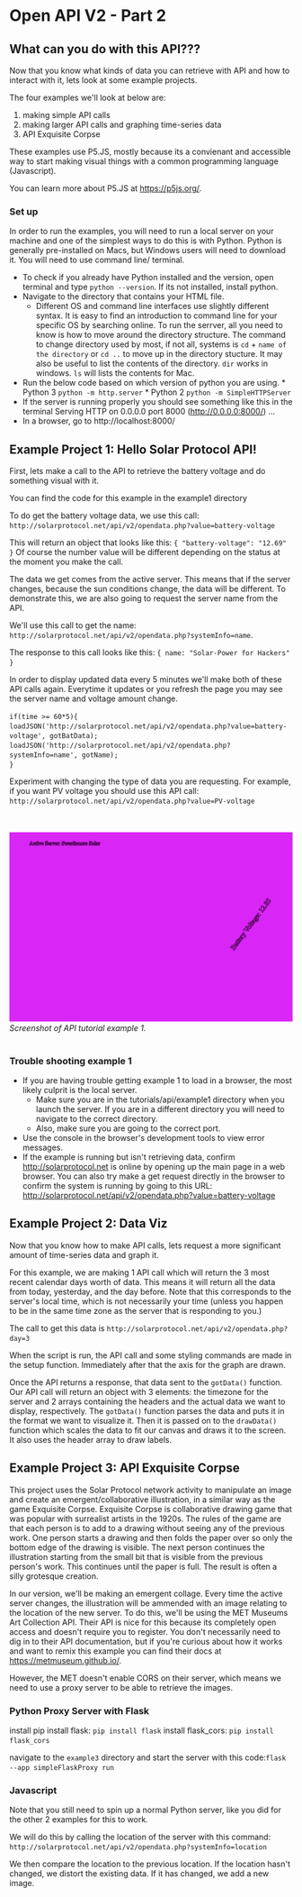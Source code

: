 # Open API V2 - Part 2

## What can you do with this API???

Now that you know what kinds of data you can retrieve with API and how to interact with it, lets look at some example projects.

The four examples we'll look at below are:
1) making simple API calls
2) making larger API calls and graphing time-series data
3) API Exquisite Corpse

These examples use P5.JS, mostly because its a convienant and accessible way to start making visual things with a common programming language (Javascript).

You can learn more about P5.JS at https://p5js.org/.

### Set up

In order to run the examples, you will need to run a local server on your machine and one of the simplest ways to do this is with Python. Python is generally pre-installed on Macs, but Windows users will need to download it. You will need to use command line/ terminal.

   * To check if you already have Python installed and the version, open terminal and type `python --version`. If its not installed, install python.
   * Navigate to the directory that contains your HTML file.
   		* Different OS and command line interfaces use slightly different syntax. It is easy to find an introduction to command line for your specific OS by searching online. To run the serrver, all you need to know is how to move around the directory structure. The command to change directory used by most, if not all, systems is `cd` + `name of the directory` or `cd ..` to move up in the directory stucture. It may also be useful to list the contents of the directory. `dir` works in windows. `ls` will lists the contents for Mac.
   * Run the below code based on which version of python you are using.
         * Python 3 `python -m http.server`
         * Python 2 `python -m SimpleHTTPServer`
   * If the server is running properly you should see something like this in the terminal Serving HTTP on 0.0.0.0 port 8000 (http://0.0.0.0:8000/) ...
   * In a browser, go to http://localhost:8000/

## Example Project 1: Hello Solar Protocol API!

First, lets make a call to the API to retrieve the battery voltage and do something visual with it.

You can find the code for this example in the example1 directory

To do get the battery voltage data, we use this call: `http://solarprotocol.net/api/v2/opendata.php?value=battery-voltage`

This will return an object that looks like this: `{ "battery-voltage": "12.69" }` Of course the number value will be different depending on the status at the moment you make the call.

The data we get comes from the active server. This means that if the server changes, because the sun conditions change, the data will be different. To demonstrate this, we are also going to request the server name from the API.

We'll use this call to get the name: `http://solarprotocol.net/api/v2/opendata.php?systemInfo=name`. 

The response to this call looks like this: `{ name: "Solar-Power for Hackers" }`

In order to display updated data every 5 minutes we'll make both of these API calls again. Everytime it updates or you refresh the page you may see the server name and voltage amount change.

`if(time >= 60*5){`<br>
 `loadJSON('http://solarprotocol.net/api/v2/opendata.php?value=battery-voltage', gotBatData);`<br>
 `loadJSON('http://solarprotocol.net/api/v2/opendata.php?systemInfo=name', gotName);`<br>
`}`<br>

Experiment with changing the type of data you are requesting. For example, if you want PV voltage you should use this API call: `http://solarprotocol.net/api/v2/opendata.php?value=PV-voltage`

<br><br>
![Screenshot of example 1](../images/api-example1.png)
*Screenshot of API tutorial example 1.*
<br><br>

### Trouble shooting example 1

* If you are having trouble getting example 1 to load in a browser, the most likely culprit is the local server.
   * Make sure you are in the tutorials/api/example1 directory when you launch the server. If you are in a different directory you will need to navigate to the correct directory.
   * Also, make sure you are going to the correct port.
* Use the console in the browser's development tools to view error messages.
* If the example is running but isn't retrieving data, confirm http://solarprotocol.net is online by opening up the main page in a web browser. You can also try make a get request directly in the browser to confirm the system is running by going to this URL: http://solarprotocol.net/api/v2/opendata.php?value=battery-voltage

## Example Project 2: Data Viz

Now that you know how to make API calls, lets request a more significant amount of time-series data and graph it.

For this example, we are making 1 API call which will return the 3 most recent calendar days worth of data. This means it will return all the data from today, yesterday, and the day before. Note that this corresponds to the server's local time, which is not necessarily your time (unless you happen to be in the same time zone as the server that is responding to you.)

The call to get this data is `http://solarprotocol.net/api/v2/opendata.php?day=3`

When the script is run, the API call and some styling commands are made in the setup function. Immediately after that the axis for the graph are drawn.

Once the API returns a response, that data sent to the `gotData()` function. Our API call will return an object with 3 elements: the timezone for the server and 2 arrays containing the headers and the actual data we want to display, respectively. The `gotData()` function parses the data and puts it in the format we want to visualize it. Then it is passed on to the `drawData()` function which scales the data to fit our canvas and draws it to the screen. It also uses the header array to draw labels.


## Example Project 3: API Exquisite Corpse

This project uses the Solar Protocol network activity to manipulate an image and create an emergent/collaborative illustration, in a similar way as the game Exquisite Corpse. Exquisite Corpse is collaborative drawing game that was popular with surrealist artists in the 1920s. The rules of the game are that each person is to add to a drawing without seeing any of the previous work. One person starts a drawing and then folds the paper over so only the bottom edge of the drawing is visible. The next person continues the illustration starting from the small bit that is visible from the previous person's work. This continues until the paper is full. The result is often a silly grotesque creation.

In our version, we'll be making an emergent collage. Every time the active server changes, the illustration will be ammended with an image relating to the location of the new server. To do this, we'll be using the MET Museums Art Collection API. Their API is nice for this because its completely open access and doesn't require you to register. You don't necessarily need to dig in to their API documentation, but if you're curious about how it works and want to remix this example you can find their docs at https://metmuseum.github.io/.

However, the MET doesn't enable CORS on their server, which means we need to use a proxy server to be able to retrieve the images. 

### Python Proxy Server with Flask

install pip
install flask: `pip install flask`
install flask_cors: `pip install flask_cors`

navigate to the `example3` directory and start the server with this code:`flask --app simpleFlaskProxy run`

### Javascript

Note that you still need to spin up a normal Python server, like you did for the other 2 examples for this to work.

We will do this by calling the location of the server with this command: `http://solarprotocol.net/api/v2/opendata.php?systemInfo=location`

We then compare the location to the previous location. If the location hasn't changed, we distort the existing data. If it has changed, we add a new image.


<!-- ## Example Project 4: Drawing Machine -->
